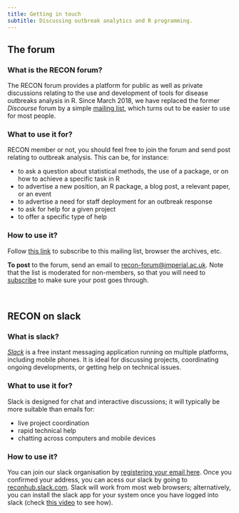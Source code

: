 ```yaml
---
title: Getting in touch
subtitle: Discussing outbreak analytics and R programming.
---
```



## The forum

### What is the RECON forum?

The RECON forum provides a platform for public as well as private discussions relating to the use and development of tools for disease outbreaks analysis in R. Since March 2018, we have replaced the former *Discourse* forum by a simple [mailing list](https://mailman.ic.ac.uk/mailman/listinfo/recon-forum), which turns out to be easier to use for most people. 


### What to use it for?

RECON member or not, you should feel free to join the forum and send post
relating to outbreak analysis. This can be, for instance:

- to ask a question about statistical methods, the use of a package, or on how
  to achieve a specific task in R
- to advertise a new position, an R package, a blog post, a relevant paper, or
  an event
- to advertise a need for staff deployment for an outbreak response
- to ask for help for a given project
- to offer a specific type of help





### How to use it?

Follow [this link](https://mailman.ic.ac.uk/mailman/listinfo/recon-forum) to subscribe to this mailing list, browser the archives, etc. 

**To post** to the forum, send an email to [recon-forum@imperial.ac.uk](mailto:recon-forum@imperial.ac.uk). Note that the list is moderated for non-members, so that you will need to [subscribe](https://mailman.ic.ac.uk/mailman/listinfo/recon-forum) to make sure your post goes through.

<br>




## RECON on slack

### What is slack?

[*Slack*](https://slack.com/) is a free instant messaging application running on multiple platforms, including mobile phones. It is ideal for discussing projects, coordinating ongoing developments, or getting help on technical issues.


### What to use it for?

Slack is designed for chat and interactive discussions; it will typically be more suitable than emails for:

- live project coordination
- rapid technical help
- chatting across computers and mobile devices



### How to use it?

You can join our slack organisation by [registering your email here](https://reconhub.slack.com/join/shared_invite/enQtNDYxNjI5MjAxMTU3LTBjOTc0MmZjY2FmYjk5ZTc3ZWU3YzdkMzRhMDlhNzM5MGVjYzFiMDU5MWIxNTRkYjVkNjY5NTk4ZGNjYjkyYjI). Once you confirmed your address, you can acess our slack by going to [reconhub.slack.com](https://reconhub.slack.com). Slack will work from most web browsers; alternatively, you can install the slack app for your system once you have logged into slack (check [this video](https://www.youtube.com/watch?v=vKeo1YTVfZI) to see how).


